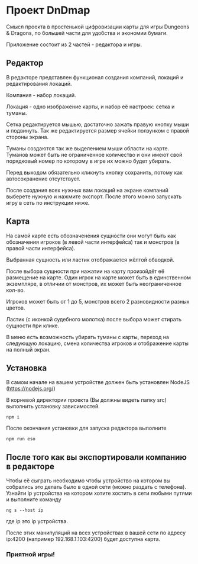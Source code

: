 # Проект DnDmap
Смысл проекта в простенькой цифровизации карты для игры Dungeons & Dragons, по большей части для удобства и экономии бумаги.

Приложение состоит из 2 частей - редактора и игры.

## Редактор
В редакторе представлен функционал создания компаний, локаций и редактирования локаций.

Компания - набор локаций.

Локация - одно изображение карты, и набор её настроек: сетка и туманы.

Сетка редактируется мышью, достаточно зажать правую кнопку мыши и подвинуть. Так же редактируется размер ячейки ползунком с правой стороны экрана.

Туманы создаются так же выделением мыши области на карте. Туманов может быть не ограниченное количество и они имеют свой порядковый номер по которому в игре их можно будет убирать.

Перед выходом обязательно кликнуть кнопку сохранить, потому как автосохранение отсутствует.

После создания всех нужных вам локаций на экране компаний выберете нужную и нажмите экспорт. После этого можно запускать игру в сеть по инструкции ниже.

## Карта
На самой карте есть обозначенения сущности они могут быть как обозначения игроков (в левой части интерфейса) так и монстров (в правой части интерфейса). 

Выбранная сущность или ластик отображается жёлтой обводкой. 

После выбора сущности при нажатии на карту произойдёт её размещение на карте. Один игрок на карте может быть в единственном экземпляре, в отличии от монстров, их может быть неограниченное кол-во. 

Игроков может быть от 1 до 5, монстров всего 2 разновидности разных цветов.

Ластик (с иконкой судебного молотка) после выбора может стирать сущности при клике.

В меню есть возможность убирать туманы с карты, переход на следующую локацию, смена количества игроков и отображение карты на полный экран.

## Установка
В самом начале на вашем устройстве должен быть установлен NodeJS (https://nodejs.org/)

В корневой директории проекта (Вы должны видеть папку src) выполнить установку зависимостей.

    npm i

После окончания установки для запуска редактора выполните

    npm run eso

## После того как вы экспортировали компанию в редакторе
Чтобы её сыграть необходимо чтобы устройство на котором вы собрались это делать было в одной сети (можно раздать с телефона). Узнайти ip устройства на котором хотите хостить в сети любыми путями и выполните команду

    ng s --host ip
где ip это ip устройства.

После этих манипуляций на всех устройствах в вашей сети по адресу ip:4200 (например 192.168.1.103:4200) будет доступна карта.

### Приятной игры!